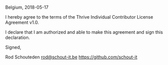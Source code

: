 Belgium, 2018-05-17

I hereby agree to the terms of the Thrive Individual Contributor License
Agreement v1.0.

I declare that I am authorized and able to make this agreement and sign this
declaration.

Signed,

Rod Schouteden rod@schout-it.be https://github.com/schout-it
